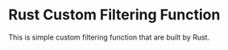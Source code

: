 # Rust Custom Filtering Function

This is simple custom filtering function that are built by Rust. 


